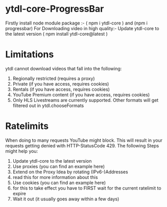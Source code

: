 # ytdl-core-ProgressBar
Firstly install node module package :- ( npm i ytdl-core ) and (npm i progressbar)
For Downloading video in high quality:- Update ytdl-core to the latest version ( npm install ytdl-core@latest )

# Limitations
ytdl cannot download videos that fall into the following:
1. Regionally restricted (requires a proxy)
2. Private (if you have access, requires cookies)
3. Rentals (if you have access, requires cookies)
4. YouTube Premium content (if you have access, requires cookies)
5. Only HLS Livestreams are currently supported. Other formats will get filtered out in ytdl.chooseFormats

# Ratelimits
When doing to many requests YouTube might block. This will result in your requests getting denied with HTTP-StatusCode 429. The following Steps might help you:
1. Update ytdl-core to the latest version
2. Use proxies (you can find an example here)
3. Extend on the Proxy Idea by rotating (IPv6-)Addresses
4. read this for more information about this
5. Use cookies (you can find an example here)
6. for this to take effect you have to FIRST wait for the current ratelimit to expire
7. Wait it out (it usually goes away within a few days)


